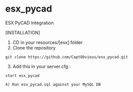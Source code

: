 # esx_pycad
ESX PyCAD Integration

[INSTALLATION]

1) CD in your resources/[esx] folder
2) Clone the repository
```
git clone https://github.com/CaptObvious/esx_pycad.git 
```
3) Add this in your server.cfg :
```
start esx_pycad

4) Run esx_pycad.sql against your MySQL DB
